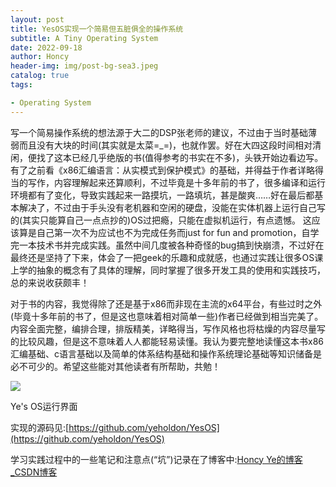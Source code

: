 ```yaml
---
layout: post
title: YesOS实现一个简易但五脏俱全的操作系统
subtitle: A Tiny Operating System
date: 2022-09-18
author: Honcy
header-img: img/post-bg-sea3.jpeg
catalog: true
tags: 

- Operating System
---
```


写一个简易操作系统的想法源于大二的DSP张老师的建议，不过由于当时基础薄弱而且没有大块的时间(其实就是太菜=_=)，也就作罢。好在大四这段时间相对清闲，便找了这本已经几乎绝版的书(值得参考的书实在不多)，头铁开始边看边写。 有了之前看《x86汇编语言：从实模式到保护模式》的基础，并得益于作者详略得当的写作，内容理解起来还算顺利，不过毕竟是十多年前的书了，很多编译和运行环境都有了变化，导致实践起来一路摸坑，一路填坑，甚是酸爽……好在最后都基本解决了，不过由于手头没有老机器和空闲的硬盘，没能在实体机器上运行自己写的(其实只能算自己一点点抄的)OS过把瘾，只能在虚拟机运行，有点遗憾。 这应该算是自己第一次不为应试也不为完成任务而just for fun and promotion，自学完一本技术书并完成实践。虽然中间几度被各种奇怪的bug搞到快崩溃，不过好在最终还是坚持了下来，体会了一把geek的乐趣和成就感，也通过实践让很多OS课上学的抽象的概念有了具体的理解，同时掌握了很多开发工具的使用和实践技巧，总的来说收获颇丰！

对于书的内容，我觉得除了还是基于x86而非现在主流的x64平台，有些过时之外(毕竟十多年前的书了，但是这也意味着相对简单一些)作者已经做到相当完美了。内容全面完整，编排合理，排版精美，详略得当，写作风格也将枯燥的内容尽量写的比较风趣，但是这不意味着人人都能轻易读懂。我认为要完整地读懂这本书x86汇编基础、c语言基础以及简单的体系结构基础和操作系统理论基础等知识储备是必不可少的。希望这些能对其他读者有所帮助，共勉！

![](https://img1.doubanio.com/view/thing_review/l/public/p3931639.webp)

Ye's OS运行界面

实现的源码见:[https://github.com/yeholdon/YesOS](https://github.com/yeholdon/YesOS)

学习实践过程中的一些笔记和注意点(“坑”)记录在了博客中:[Honcy Ye的博客_CSDN博客](https://blog.csdn.net/m0_37469948?type=blog)
